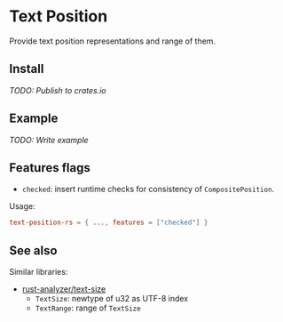 # Text Position

Provide text position representations and range of them.

## Install

*TODO: Publish to crates.io*

## Example

*TODO: Write example*

## Features flags

- `checked`: insert runtime checks for consistency of `CompositePosition`.

Usage:

```toml
text-position-rs = { ..., features = ["checked"] }
```

## See also

Similar libraries:

- [rust-analyzer/text-size](https://github.com/rust-analyzer/text-size)
    - `TextSize`: newtype of u32 as UTF-8 index
    - `TextRange`: range of `TextSize`
